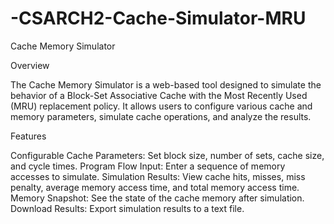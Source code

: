 # -CSARCH2-Cache-Simulator-MRU

Cache Memory Simulator

Overview

The Cache Memory Simulator is a web-based tool designed to simulate the behavior of a Block-Set Associative Cache with the Most Recently Used (MRU) replacement policy. It allows users to configure various cache and memory parameters, simulate cache operations, and analyze the results.

Features

Configurable Cache Parameters: Set block size, number of sets, cache size, and cycle times.
Program Flow Input: Enter a sequence of memory accesses to simulate.
Simulation Results: View cache hits, misses, miss penalty, average memory access time, and total memory access time.
Memory Snapshot: See the state of the cache memory after simulation.
Download Results: Export simulation results to a text file.
